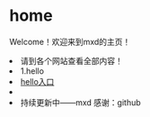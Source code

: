 # home
Welcome！欢迎来到mxd的主页！
<li>请到各个网站查看全部内容！
<li>1.hello   <li><a href="https://windows-linux-bili.github.io/hello/">hello入口</a>
<li><li>持续更新中——mxd 感谢：github
